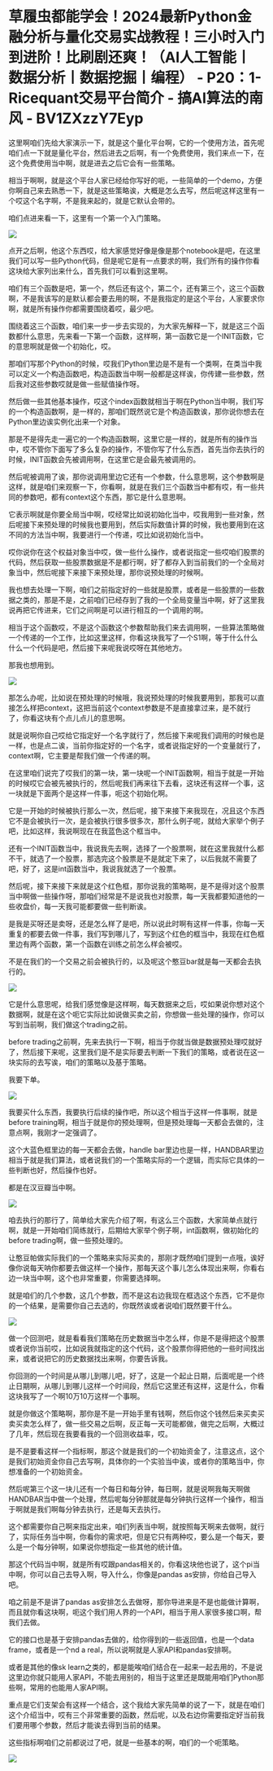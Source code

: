 # 草履虫都能学会！2024最新Python金融分析与量化交易实战教程！三小时入门到进阶！比刷剧还爽！（AI人工智能丨数据分析丨数据挖掘丨编程） - P20：1-Ricequant交易平台简介 - 搞AI算法的南风 - BV1ZXzzY7Eyp

这里啊咱们先给大家演示一下，就是这个量化平台啊，它的一个使用方法，首先呢咱们点一下就是量化平台，然后进去之后啊，有一个免费使用，我们来点一下，在这个免费使用当中啊，就是进去之后它会有一些策略。

相当于啊啊，就是这个平台人家已经给你写好的呃，一些简单的一个demo，方便你啊自己来去熟悉一下，就是这些策略诶，大概是怎么去写，然后呢这样这里有一个哎这个名字啊，不是我来起的，就是它默认会带的。

咱们点进来看一下，这里有一个第一个入门策略。

![](img/24495c83813071559d24c3f558956c2b_1.png)

点开之后啊，他这个东西哎，给大家感觉好像是像是那个notebook是吧，在这里我们可以写一些Python代码，但是呢它是有一点要求的啊，我们所有的操作你看这块给大家列出来什么，首先我们可以看到这里啊。

咱们有三个函数是吧，第一个，然后还有这个，第二个，还有第三个，这三个函数啊，不是我该写的是默认都会要去用的啊，不是我指定的是这个平台，人家要求你啊，就是所有操作你都需要围绕着哎，最少吧。

围绕着这三个函数，咱们来一步一步去实现的，为大家先解释一下，就是这三个函数都什么意思，先来看一下第一个函数，这样啊，第一函数它是一个INIT函数，它的意思啊就是做一个初始化，哎。

那咱们写那个Python的时候，哎我们Python里边是不是有一个类啊，在类当中我可以定义一个构造函数吧，构造函数当中啊一般都是这样诶，你传建一些参数，然后我对这些参数哎就是做一些赋值操作呀。

然后做一些其他基本操作，哎这个index函数就相当于啊在Python当中啊，我们写的一个构造函数啊，是一样的，那咱们既然说它是个构造函数诶，那你说你想去在Python里边诶实例化出来一个对象。

那是不是得先走一遍它的一个构造函数啊，这里它是一样的，就是所有的操作当中，哎不管你下面写了多么复杂的操作，不管你写了什么东西，首先当你去执行的时候，INIT函数会先被调用啊，在这里它是会最先被调用的。

然后呢被调用了诶，那你说调用里边它还有一个参数，什么意思啊，这个参数啊是这样，就是咱们来观察一下，你看啊，就是在我们三个函数当中都有哎，有一些共同的参数吧，都有context这个东西，那它是什么意思啊。

它表示啊就是你要全局当中啊，哎经常比如说初始化当中，哎我用到一些对象，然后呢接下来预处理的时候我也要用到，然后实际数值计算的时候，我也要用到在这不同的方法当中啊，我要进行一个传递，哎比如说初始化当中。

哎你说你在这个权益对象当中哎，做一些什么操作，或者说指定一些哎咱们股票的代码，然后获取一些股票数据是不是都行啊，好了都存入到当前我们的一个全局对象当中，然后呢接下来接下来预处理，那你说预处理的时候啊。

我也想去处理一下啊，咱们之前指定好的一些就是股票，或者是一些股票的一些数据之类的，那是不是，之前咱们已经存到了我的一个全局变量当中啊，好了这里我说再把它传进来，它们之间啊是可以进行相互的一个调用的啊。

相当于这个函数哎，不是这个函数这个参数帮助我们来去调用啊，一些算法策略做一个传递的一个工作，比如这里这样，你看这块我写了一个S1啊，等于什么什么什么一个代码是吧，然后接下来呢我说哎呀在其他地方。

那我也想用到。

![](img/24495c83813071559d24c3f558956c2b_3.png)

那怎么办呢，比如说在预处理的时候哦，我说预处理的时候我要用到，那我可以直接怎么样把context，这把当前这个context参数是不是直接拿过来，是不就行了，你看这块有个点儿点儿的意思啊。

就是说啊你自己哎给它指定好一个名字就行了，然后接下来呢我们调用的时候也是一样，也是点二诶，当前你指定好的一个名字，或者说指定好的一个变量就行了，context啊，它主要是帮我们做一个传递的啊。

在这里咱们说完了哎我们的第一块，第一块呢一个INIT函数啊，相当于就是一开始的时候哎它会被先被执行的，然后呢我们再来往下去看，这块还有这样一个事，这一块就是下面两个是这样一件事，呃这个初始化啊。

它是一开始的时候被执行那么一次，然后呢，接下来接下来我现在，况且这个东西它不是会被执行一次，是会被执行很多很多次，那什么例子呢，就给大家举个例子吧，比如这样，我说啊现在在我蓝色这个框当中。

还有一个INIT函数当中，我说我先去啊，选择了一个股票啊，就在这里我就什么都不干，就选了一个股票，那选完这个股票是不是就定下来了，以后我就不需要了吧，好了，这是int函数当中，我说我就选了一个股票。

然后呢，接下来接下来就是这个红色框，那你说我的策略啊，是不是得对这个股票当中啊做一些操作呀，那咱们经常是不是说我也对股票，每一天我都要知道他的一些收盘价，每一天我可能都要做一些判断诶。

是我是买呀还是卖呀，还是怎么样了是吧，所以说此时啊有这样一件事，你每一天重复的都要去做一件事，我们写到哪儿了，写到这个红色的框当中，我现在红色框里边有两个函数，第一个函数在训练之前怎么样会被哎。

不是在我们的一个交易之前会被执行的，以及呢这个憨豆bar就是每一天都会去执行的。

![](img/24495c83813071559d24c3f558956c2b_5.png)

它是什么意思呢，给我们感觉像是这样啊，每天数据来之后，哎如果说你想对这个数据啊，就是在这个呃它实际比如说做买卖之前，你想做一些处理的操作，你可以写到当前啊，我们做这个trading之前。

before trading之前啊，先来去执行一下啊，相当于你就当做是数据预处理哎就好了，然后接下来呢，这里我们是不是实际要去判断一下我们的策略，或者说在这一块实际的去写诶，咱们的策略以及基于策略。

我要下单。

![](img/24495c83813071559d24c3f558956c2b_7.png)

我要买什么东西，我要执行后续的操作吧，所以这个相当于这样一件事啊，就是before training啊，相当于就是你的预处理啊，但是预处理每一天都会去做的，注意点啊，我刚才一定强调了。

这个大蓝色框里边的每一天都会去做，handle bar里边也是一样，HANDBAR里边相当于就是我们算法，或者说我们的一个策略实际的一个逻辑，而实际它具体的一些判断也好，然后操作也好。

都是在汉豆瓣当中啊。

![](img/24495c83813071559d24c3f558956c2b_9.png)

咱去执行的那行了，简单给大家先介绍了啊，有这么三个函数，大家简单点就行啊，就是一开始咱们简练就行，后期给大家举个例子啊，int函数啊，做初始化的before trading啊，做一些预处理的。

让憨豆帕做实际我们的一个策略来实际买卖的，那刚才既然咱们提到一点哦，诶好像你说每天呐你都要去做这样一个操作，那每天这个事儿怎么体现出来啊，你看右边一块当中啊，这个也非常重要，你需要选择啊。

就是咱们的几个参数，这几个参数，而不是这右边我现在框选这个东西，它不是你的一个结果，是需要你自己去选的，你既然诶或者说咱们既然要干什么。



![](img/24495c83813071559d24c3f558956c2b_11.png)

做一个回测吧，就是看看我们策略在历史数据当中怎么样，你是不是得把这个股票或者说你当前哎，比如说我就指定的这个代码，这个股票你得把他的一些时间找出来，或者说把它的历史数据找出来啊，你要告诉我。

你回测的一个时间是从哪儿到哪儿吧，好了，这是一个起止日期，后面呢是一个终止日期啊，从哪儿到哪儿这样一个时间段，然后它这里还有这样，这是什么，你看这块我写了一个啊10万10万这样一个事啊。

就是你做这个策略啊，那你是不是一开始手里有钱啊，然后你这个钱然后来买卖买卖买卖怎么样了，做一些交易之后啊，反正每一天可能都做，做完之后啊，大概过了几年，然后现在我要看我的一个回测收益率，哎。

是不是要看这样一个指标啊，那这个就是我们的一个初始资金了，注意这点，这个是我们初始资金你自己去写啊，具体你的一个实验当中诶，或者你的策略当中，你想准备的一个初始资金。

然后呢第三个这一块儿还有一个每日和每分钟，每日啊，就是说啊我每天啊做HANDBAR当中做一个处理，然后呢每分钟那就是每分钟执行这样一个操作，相当于啊就是我们啊每分钟去执行，还是每天去执行。

这个都需要你自己啊来指定出来，咱们列表当中啊，就按照每天啊来去做啊，就行了，实际任务当中啊，你看你的需求吧，但是它只有两种哎，要么是一个每天，要么是一个每分钟啊，如果说你想指定一些其他的统计值。

那这个代码当中啊，就是所有哎跟pandas相关的，你看这块他也说了，这个pi当中啊，你可以自己去导入啊，导入什么，你像是pandas as安排，你给自己导入吧。

咱之前是不是讲了pandas as安排怎么去做呀，那你导进来是不是也能做计算啊，而且就你看这块啊，呃这个我们用人界的一个API，相当于用人家很多接口啊，帮我们去做。

它的接口也是基于安排pandas去做的，给你得到的一些返回值，也是一个data frame，或者是一个nd a real，所以说啊就是人家API和pandas安排啊。

或者是其他的像sk learn之类的，都是能唉咱们结合在一起来一起去用的，不是说这里边你就只能用人家API，不能去用别的，相当于这里还是既能用咱们Python那些啊，常用的也能用人家API啊。

重点是它们支架会有这样一个结合，这个我给大家先简单的说了一下，就是在咱们这个介绍当中，哎有三个非常重要的函数，然后呢，以及右边你需要指定好当前我们要用哪个参数，然后才能诶去得到当前的结果。

这些指标啊咱们之前都说过了吧，就是一些基本的啊，咱们的一个呃策略。

![](img/24495c83813071559d24c3f558956c2b_13.png)